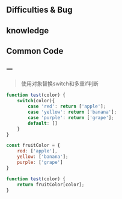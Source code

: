 ## Difficulties & Bug

## knowledge

## Common Code

### 一

> 使用对象替换switch和多重if判断

```js
function test(color) {
    switch(color){
        case 'red': return ['apple'];
        case 'yellow': return ['banana'];
        case 'purple': return ['grape'];
        default: []
    }
}

const fruitColor = {
    red: ['apple'],
    yellow: ['banana'];
    purple: ['grape']
}

function test(color) {
    return fruitColor[color];
}
```